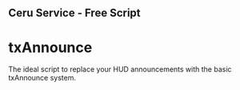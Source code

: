 ## Ceru Service - Free Script

# txAnnounce 
The ideal script to replace your HUD announcements with the basic txAnnounce system.
